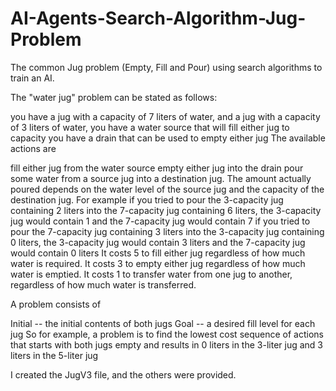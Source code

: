 # AI-Agents-Search-Algorithm-Jug-Problem
The common Jug problem (Empty, Fill and Pour) using search algorithms to train an AI.



The "water jug" problem can be stated as follows:

you have a jug with a capacity of 7 liters of water, and a jug with a capacity of 3 liters of water,
you have a water source that will fill either jug to capacity
you have a drain that can be used to empty either jug
The available actions are

fill either jug from the water source
empty either jug into the drain
pour some water from a source jug into a destination jug. The amount actually poured depends on the water level of the source jug and the capacity of the destination jug. For example
if you tried to pour the 3-capacity jug containing 2 liters into the 7-capacity jug containing 6 liters, the 3-capacity jug would contain 1 and the 7-capacity jug would contain 7
if you tried to pour the 7-capacity jug containing 3 liters into the 3-capacity jug containing 0 liters, the 3-capacity jug would contain 3 liters and the 7-capacity jug would contain 0 liters
It costs 5 to fill either jug regardless of how much water is required. It costs 3 to empty either jug regardless of how much water is emptied. It costs 1 to transfer water from one jug to another, regardless of how much water is transferred.

A problem consists of

Initial -- the initial contents of both jugs
Goal -- a desired fill level for each jug
So for example, a problem is to find the lowest cost sequence of actions that starts with both jugs empty and results in 0 liters in the 3-liter jug and 3 liters in the 5-liter jug


I created the JugV3 file, and the others were provided.
